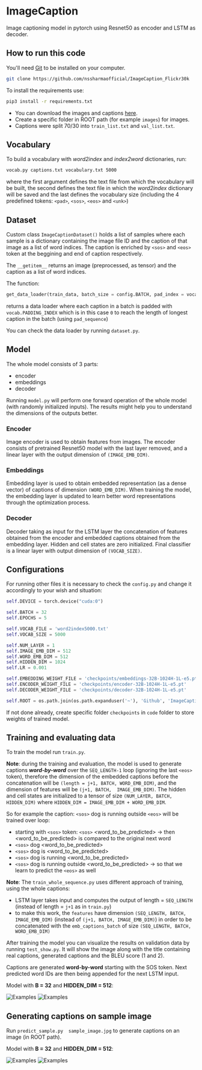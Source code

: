# ImageCaption

Image captioning model in pytorch using Resnet50 as encoder and LSTM as decoder.

## How to run this code

You'll need [Git](https://git-scm.com) to be installed on your computer.

```bash
git clone https://github.com/nssharmaofficial/ImageCaption_Flickr30k
```

To install the requirements use:

```bash
pip3 install -r requirements.txt
```

- You can download the images and captions [here](https://www.kaggle.com/datasets/adityajn105/flickr30k).
- Create a specific folder in ROOT path (for example `images`) for images.
- Captions were split 70/30 into `train_list.txt` and `val_list.txt`.

## Vocabulary

To build a vocabulary with *word2index* and *index2word* dictionaries, run:

```bash
vocab.py captions.txt vocabulary.txt 5000
```

where the first argument defines the text file from which the vocabulary will be built, the second defines the text file in which the *word2index* dictionary will be saved and the last defines the vocabulary size (including the 4 predefined tokens: `<pad>`, `<sos>`, `<eos>` and `<unk>`)

## Dataset

Custom class `ImageCaptionDataset()` holds a list of samples where each sample is a dictionary containing the image file ID and the caption of that image as a list of word indices. The caption is enriched by `<sos>` and `<eos>` token at the beggining and end of caption respectively.

The `__getitem__` returns an image (preprocessed, as tensor) and the caption as a list of word indices.

The function:

```python
get_data_loader(train_data, batch_size = config.BATCH, pad_index = vocab.PADDING_INDEX)
```

returns a data loader where each caption in a batch is padded with `vocab.PADDING_INDEX` which is in this case `0` to reach the length of longest caption in the batch (using `pad_sequence`)

You can check the data loader by running `dataset.py`.

## Model

The whole model consists of 3 parts:

- encoder
- embeddings
- decoder

Running `model.py` will perform one forward operation of the whole model (with randomly initialized inputs). The results might help you to understand the dimensions of the outputs better.

### Encoder

Image encoder is used to obtain features from images. The encoder consists of pretrained Resnet50 model with the last layer removed, and a linear layer with the output dimension of `(IMAGE_EMB_DIM)`.

### Embeddings

Embedding layer is used to obtain embedded representation (as a dense vector) of captions of dimension `(WORD_EMB_DIM)`.  When training the model, the embedding layer is updated to learn better word representations through the optimization process.

### Decoder

Decoder taking as input for the LSTM layer the concatenation of features obtained from the encoder and embedded captions obtained from the embedding layer. Hidden and cell states are zero initialized. Final classifier is a linear layer with output dimension of `(VOCAB_SIZE)`.

## Configurations

For running other files it is necessary to check the `config.py` and change it accordingly to your wish and situation:

```python
self.DEVICE = torch.device("cuda:0")

self.BATCH = 32
self.EPOCHS = 5

self.VOCAB_FILE = 'word2index5000.txt'
self.VOCAB_SIZE = 5000

self.NUM_LAYER = 1
self.IMAGE_EMB_DIM = 512
self.WORD_EMB_DIM = 512
self.HIDDEN_DIM = 1024
self.LR = 0.001

self.EMBEDDING_WEIGHT_FILE = 'checkpoints/embeddings-32B-1024H-1L-e5.pt'
self.ENCODER_WEIGHT_FILE = 'checkpoints/encoder-32B-1024H-1L-e5.pt'
self.DECODER_WEIGHT_FILE = 'checkpoints/decoder-32B-1024H-1L-e5.pt'

self.ROOT = os.path.join(os.path.expanduser('~'), 'Github', 'ImageCaption_Flickr30k')
```

If not done already, create specific folder `checkpoints` in `code` folder to store weights of trained model.

## Training and evaluating data

To train the model run `train.py`.

**Note**: during the training and evaluation, the model is used to generate captions ***word-by-word*** over the `SEQ_LENGTH-1` loop (ignoring the last `<eos>` token), therefore the dimension of the embedded captions before the concatenation will be `(length = j+1, BATCH, WORD_EMB_DIM)`, and the dimension of features will be `(j+1, BATCH,  IMAGE_EMB_DIM)`. The hidden and cell states are initialized to a tensor of size `(NUM_LAYER, BATCH, HIDDEN_DIM)` where `HIDDEN_DIM = IMAGE_EMB_DIM + WORD_EMB_DIM`.

So for example the caption: `<sos>` dog is running outside `<eos>` will be trained over loop:

- starting with `<sos>` token: `<sos>` <word_to_be_predicted> → then <word_to_be_predicted> is compared to the original next word
- `<sos>` dog <word_to_be_predicted>
- `<sos>` dog is <word_to_be_predicted>
- `<sos>` dog is running <word_to_be_predicted>
- `<sos>` dog is running outside <word_to_be_predicted> → so that we learn to predict the `<eos>` as well

**Note**: The `train_whole_sequence.py` uses different approach of training, using the whole captions:

- LSTM layer takes input and computes the output of length = `SEQ_LENGTH` (instead of length = `j+1` as in `train.py`)
- to make this work, the `features` have dimension `(SEQ_LENGTH, BATCH, IMAGE_EMB_DIM)` (instead of `(j+1, BATCH, IMAGE_EMB_DIM)`) in order to be concatenated with the `emb_captions_batch` of size `(SEQ_LENGTH, BATCH, WORD_EMB_DIM)`

After training the model you can visualize the results on validation data by running `test_show.py`. It will show the image along with the title containing real captions, generated captions and the BLEU score (1 and 2).

Captions are generated **word-by-word** starting with the SOS token. Next predicted word IDs are then being appended for the next LSTM input.

Model with **B = 32** and **HIDDEN_DIM = 512**:

![Examples](./examples/32B-1024H_1.png ) ![Examples](./examples/32B-1024H_2.png )

## Generating captions on sample image

Run `predict_sample.py  sample_image.jpg` to generate captions on an image (in ROOT path).

Model with **B = 32** and **HIDDEN_DIM = 512**:

![Examples](./examples/32B-1024H_sample1.png ) ![Examples](./examples/32B-1024H_sample2.png )

